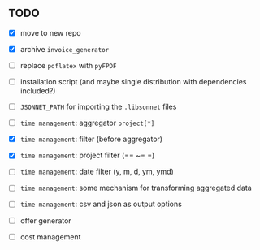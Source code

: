 ## TODO

* [x] move to new repo

* [x] archive `invoice_generator`

* [ ] replace `pdflatex` with `pyFPDF`

* [ ] installation script (and maybe single distribution with
  dependencies included?)

* [ ] `JSONNET_PATH` for importing the `.libsonnet` files

* [ ] `time management`: aggregator `project[*]`

* [x] `time management`: filter (before aggregator)

* [x] `time management`: project filter (== ~= \=)

* [ ] `time management`: date filter (y, m, d, ym, ymd)

* [ ] `time management`: some mechanism for transforming aggregated
                         data

* [ ] `time management`: csv and json as output options

* [ ] offer generator

* [ ] cost management
